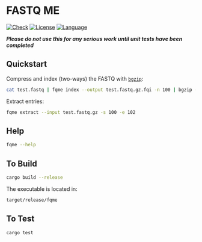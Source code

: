 # FASTQ ME

[![Check](https://github.com/nh13/fqme/actions/workflows/build_and_test.yml/badge.svg?branch=main)](https://github.com/nh13/fqme/actions/workflows/build_and_test.yml)
[![License](http://img.shields.io/badge/license-MIT-blue.svg)](https://github.com/nh13/fqme/blob/main/LICENSE)
[![Language](http://img.shields.io/badge/language-rust-brightgreen.svg)](http://www.https://www.rust-lang.org/)

***Please do not use this for any serious work until unit tests have been completed***

## Quickstart

Compress and index (two-ways) the FASTQ with [`bgzip`](http://www.htslib.org/doc/bgzip.html):

```bash
cat test.fastq | fqme index --output test.fastq.gz.fqi -n 100 | bgzip -c -i --index-name test.fastq.gz.gzi > test.fastq.gz
```

Extract entries:
```bash
fqme extract --input test.fastq.gz -s 100 -e 102
```

## Help

```bash
fqme --help
```

## To Build

```bash
cargo build --release
```

The executable is located in:

```bash
target/release/fqme
```

## To Test

```bash
cargo test
```

